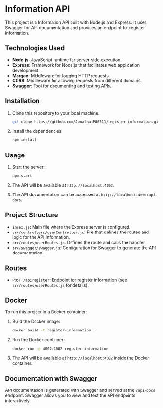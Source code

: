 # Information API

This project is a Information API built with Node.js and Express. It uses Swagger for API documentation and provides an endpoint for register information.

## Technologies Used

- **Node.js**: JavaScript runtime for server-side execution.
- **Express**: Framework for Node.js that facilitates web application development.
- **Morgan**: Middleware for logging HTTP requests.
- **CORS**: Middleware for allowing requests from different domains.
- **Swagger**: Tool for documenting and testing APIs.

## Installation

1. Clone this repository to your local machine:
    ```bash
    git clone https://github.com/JonathanP06511/register-information.git 
    ```

2. Install the dependencies:
    ```bash
    npm install
    ```

## Usage

1. Start the server:
    ```bash
    npm start
    ```

2. The API will be available at `http://localhost:4002`.

3. The API documentation can be accessed at `http://localhost:4002/api-docs`.

## Project Structure

- `index.js`: Main file where the Express server is configured.
- `src/controllers/userController.js`: File that defines the routes and logic for the API Information.
- `src/routes/userRoutes.js`: Defines the route and calls the handler.
- `src/swagger/swagger.js`: Configuration for Swagger to generate the API documentation.

## Routes

- `POST /apiregister`: Endpoint for register information (see `src/routes/userRoutes.js` for details).

## Docker

To run this project in a Docker container:

1. Build the Docker image:
    ```bash
    docker build -t register-information .
    ```

2. Run the Docker container:
    ```bash
    docker run -p 4002:4002 register-information
    ```

3. The API will be available at `http://localhost:4002` inside the Docker container.

## Documentation with Swagger

API documentation is generated with Swagger and served at the `/api-docs` endpoint. Swagger allows you to view and test the API endpoints interactively.
